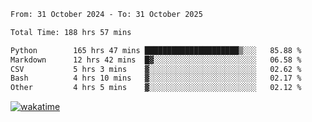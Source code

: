 <!--START_SECTION:waka-->

```txt
From: 31 October 2024 - To: 31 October 2025

Total Time: 188 hrs 57 mins

Python        165 hrs 47 mins █████████████████████▒░░░   85.88 %
Markdown      12 hrs 42 mins  █▓░░░░░░░░░░░░░░░░░░░░░░░   06.58 %
CSV           5 hrs 3 mins    ▓░░░░░░░░░░░░░░░░░░░░░░░░   02.62 %
Bash          4 hrs 10 mins   ▓░░░░░░░░░░░░░░░░░░░░░░░░   02.17 %
Other         4 hrs 5 mins    ▓░░░░░░░░░░░░░░░░░░░░░░░░   02.12 %
```

<!--END_SECTION:waka-->
[![wakatime](https://wakatime.com/badge/user/5f89a63a-5294-4958-ad30-2b3455e63f2a.svg)](https://wakatime.com/@5f89a63a-5294-4958-ad30-2b3455e63f2a)
